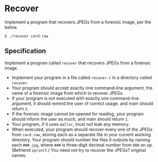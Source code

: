 # Recover

Implement a program that recovers JPEGs from a forensic image, per the below.
```
$ ./recover card.raw
```

## Specification
Implement a program called ```recover``` that recovers JPEGs from a forensic image.
- Implement your program in a file called ```recover.c``` in a directory called ```recover```.
- Your program should accept exactly one command-line argument, the name of a forensic image from which to recover JPEGs.
- If your program is not executed with exactly one command-line argument, it should remind the user of correct usage, and main should return ```1```.
- If the forensic image cannot be opened for reading, your program should inform the user as much, and main should return ```1```.
- Your program, if it uses ```malloc```, must not leak any memory.
- When executed, your program should recover every one of the JPEGs from ```card.raw```, storing each as a separate file in your current working directory. Your program should number the files it outputs by naming each ```###.jpg```, where ```###``` is three-digit decimal number from ```000``` on up. (Befriend ```sprintf```.) You need not try to recover the JPEGs? original names.